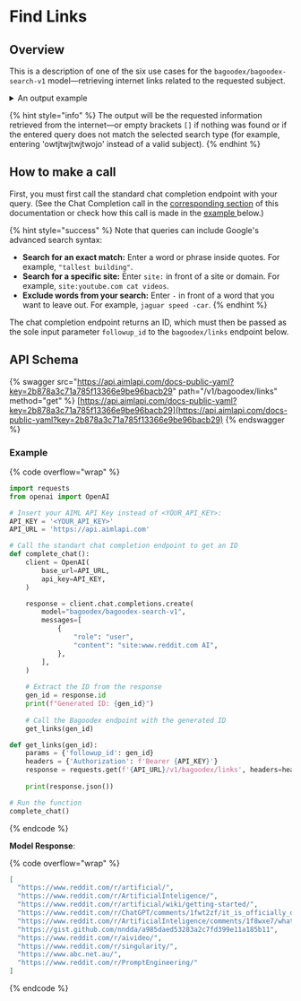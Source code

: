 # Find Links

## Overview

This is a description of one of the six use cases for the `bagoodex/bagoodex-search-v1` model—retrieving internet links related to the requested subject.

<details>

<summary>An output example</summary>

Request: _"_&#x73;ite:www.reddit.com A&#x49;_"_

Response:

{% code overflow="wrap" %}
```json
[
  "https://www.reddit.com/r/artificial/",
  "https://www.reddit.com/r/ArtificialInteligence/",
  "https://www.reddit.com/r/artificial/wiki/getting-started/",
  "https://www.reddit.com/r/ChatGPT/comments/1fwt2zf/it_is_officially_over_these_are_all_ai/",
  "https://www.reddit.com/r/ArtificialInteligence/comments/1f8wxe7/whats_the_most_surprising_way_ai_has_become_part/",
  "https://gist.github.com/nndda/a985daed53283a2c7fd399e11a185b11",
  "https://www.reddit.com/r/aivideo/",
  "https://www.reddit.com/r/singularity/",
  "https://www.abc.net.au/",
  "https://www.reddit.com/r/PromptEngineering/"
]
```
{% endcode %}

</details>

{% hint style="info" %}
The output will be the requested information retrieved from the internet—or empty brackets `[]` if nothing was found or if the entered query does not match the selected search type (for example, entering 'owtjtwjtwjtwojo' instead of a valid subject).&#x20;
{% endhint %}

## How to make a call

First, you must first call the standard chat completion endpoint with your query. (See the Chat Completion call in the [corresponding section](https://docs.aimlapi.com/api-overview/text-models-llm/chat-completion) of this documentation or check how this call is made in the [example ](find-links.md#example)below.)&#x20;

{% hint style="success" %}
Note that queries can include Google's advanced search syntax:

* **Search for an exact match:** Enter a word or phrase inside quotes. For example, `"tallest building"`.&#x20;
* **Search for a specific site:** Enter `site:` in front of a site or domain. For example, `site:youtube.com cat videos`.
* **Exclude words from your search:** Enter `-` in front of a word that you want to leave out. For example, `jaguar speed -car`.
{% endhint %}

The chat completion endpoint returns an ID, which must then be passed as the sole input parameter `followup_id` to the `bagoodex/links` endpoint below.

## API Schema

{% swagger src="https://api.aimlapi.com/docs-public-yaml?key=2b878a3c71a785f13366e9be96bacb29" path="/v1/bagoodex/links" method="get" %}
[https://api.aimlapi.com/docs-public-yaml?key=2b878a3c71a785f13366e9be96bacb29](https://api.aimlapi.com/docs-public-yaml?key=2b878a3c71a785f13366e9be96bacb29)
{% endswagger %}

### Example

{% code overflow="wrap" %}
```python
import requests
from openai import OpenAI

# Insert your AIML API Key instead of <YOUR_API_KEY>:
API_KEY = '<YOUR_API_KEY>'
API_URL = 'https://api.aimlapi.com'

# Call the standart chat completion endpoint to get an ID
def complete_chat():
    client = OpenAI(
        base_url=API_URL,
        api_key=API_KEY,
    )    

    response = client.chat.completions.create(
        model="bagoodex/bagoodex-search-v1",
        messages=[
            {
                "role": "user",
                "content": "site:www.reddit.com AI",
            },
        ],
    )
    
    # Extract the ID from the response
    gen_id = response.id  
    print(f"Generated ID: {gen_id}")
    
    # Call the Bagoodex endpoint with the generated ID
    get_links(gen_id)

def get_links(gen_id):
    params = {'followup_id': gen_id}
    headers = {'Authorization': f'Bearer {API_KEY}'}
    response = requests.get(f'{API_URL}/v1/bagoodex/links', headers=headers, params=params)
    
    print(response.json())

# Run the function
complete_chat()
```
{% endcode %}

**Model Response**:

{% code overflow="wrap" %}
```json
[
  "https://www.reddit.com/r/artificial/",
  "https://www.reddit.com/r/ArtificialInteligence/",
  "https://www.reddit.com/r/artificial/wiki/getting-started/",
  "https://www.reddit.com/r/ChatGPT/comments/1fwt2zf/it_is_officially_over_these_are_all_ai/",
  "https://www.reddit.com/r/ArtificialInteligence/comments/1f8wxe7/whats_the_most_surprising_way_ai_has_become_part/",
  "https://gist.github.com/nndda/a985daed53283a2c7fd399e11a185b11",
  "https://www.reddit.com/r/aivideo/",
  "https://www.reddit.com/r/singularity/",
  "https://www.abc.net.au/",
  "https://www.reddit.com/r/PromptEngineering/"
]
```
{% endcode %}

